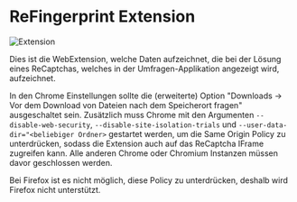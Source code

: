 # ReFingerprint Extension

![Extension](https://github.com/lustigo/refingerprint/workflows/Extension/badge.svg)

Dies ist die WebExtension, welche Daten aufzeichnet, die bei der Lösung eines ReCaptchas, welches in der Umfragen-Applikation angezeigt wird, aufzeichnet.

In den Chrome Einstellungen sollte die (erweiterte) Option "Downloads -> Vor dem Download von Dateien nach dem Speicherort fragen" ausgeschaltet sein.
Zusätzlich muss Chrome mit den Argumenten `--disable-web-security`, `--disable-site-isolation-trials` und `--user-data-dir="<beliebiger Ordner>` gestartet werden, um die Same Origin Policy zu unterdrücken, sodass die Extension auch auf das ReCaptcha IFrame zugreifen kann.
Alle anderen Chrome oder Chromium Instanzen müssen davor geschlossen werden.

Bei Firefox ist es nicht möglich, diese Policy zu unterdrücken, deshalb wird Firefox nicht unterstützt.
